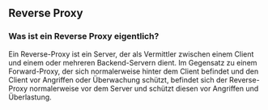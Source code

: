 ## Reverse Proxy

### Was ist ein Reverse Proxy eigentlich?

Ein Reverse-Proxy ist ein Server, der als Vermittler zwischen einem Client und einem oder mehreren Backend-Servern dient. Im Gegensatz zu einem Forward-Proxy, der sich normalerweise hinter dem Client befindet und den Client vor Angriffen oder Überwachung schützt, befindet sich der Reverse-Proxy normalerweise vor dem Server und schützt diesen vor Angriffen und Überlastung.

